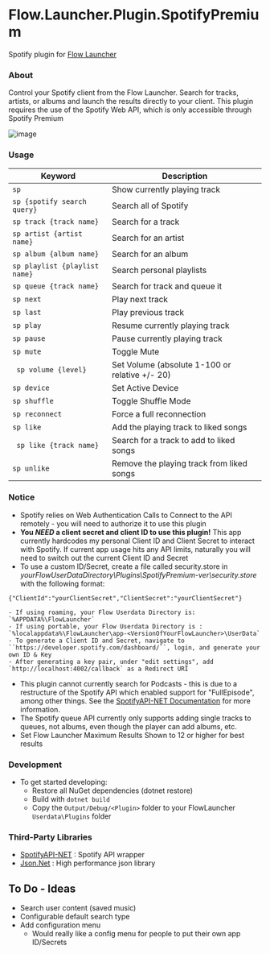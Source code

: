 Flow.Launcher.Plugin.SpotifyPremium
==================

Spotify plugin for [Flow Launcher](https://github.com/Flow-launcher/Flow.Launcher)

### About

Control your Spotify client from the Flow Launcher. Search for tracks, artists, or albums and launch the results directly to your client.
This plugin requires the use of the Spotify Web API, which is only accessible through Spotify Premium

![image](http://i.imgur.com/AfUkPvd.gif)

### Usage
| Keyword                            | Description                                      |
| ---------------------------------- | -----------------------------                    |
| `` sp ``                           | Show currently playing track                     |
| `` sp {spotify search query} ``    | Search all of Spotify                            |
| `` sp track {track name} ``        | Search for a track                               |
| `` sp artist {artist name} ``      | Search for an artist                             |
| `` sp album {album name} ``        | Search for an album                              |
| `` sp playlist {playlist name} ``  | Search personal playlists                        |
| `` sp queue {track name} ``        | Search for track and queue it                    |
| `` sp next ``                      | Play next track                                  |
| `` sp last ``                      | Play previous track                              |
| `` sp play ``                      | Resume currently playing track                   |
| `` sp pause ``                     | Pause currently playing track                    |
| `` sp mute ``                      | Toggle Mute                                      |
| `` sp volume {level}``             | Set Volume (absolute 1-100 or relative +/- 20)   |
| `` sp device ``                    | Set Active Device                                |
| `` sp shuffle ``                   | Toggle Shuffle Mode                              |
| `` sp reconnect ``                 | Force a full reconnection                        |
| `` sp like ``                      | Add the playing track to liked songs             |
| `` sp like {track name}``          | Search for a track to add to liked songs         |
| `` sp unlike ``                    | Remove the playing track from liked songs        |

### Notice
- Spotify relies on Web Authentication Calls to Connect to the API remotely - you will need to authorize it to use this plugin
- **You _NEED_ a client secret and client ID to use this plugin!** This app currently hardcodes my personal Client ID and Client Secret to interact with Spotify. If current app usage hits any API limits, naturally you will need to switch out the current Client ID and Secret
- To use a custom ID/Secret, create a file called security.store in _*yourFlowUserDataDirectory*\Plugins\SpotifyPremium-*ver*\security.store_ with the following format:
```
{"ClientId":"yourClientSecret","ClientSecret":"yourClientSecret"}
```
    - If using roaming, your Flow Userdata Directory is: `%APPDATA%\FlowLauncher`
    - If using portable, your Flow Userdata Directory is : `%localappdata%\FlowLauncher\app-<VersionOfYourFlowLauncher>\UserData`
    - To generate a Client ID and Secret, navigate to ``https://developer.spotify.com/dashboard/``, login, and generate your own ID & Key
    - After generating a key pair, under "edit settings", add `http://localhost:4002/callback` as a Redirect URI
- This plugin cannot currently search for Podcasts - this is due to a restructure of the Spotify API which enabled support for "FullEpisode", among other things. See the [SpotifyAPI-NET Documentation](https://johnnycrazy.github.io/SpotifyAPI-NET/docs/iplayableitem) for more information.
- The Spotify queue API currently only supports adding single tracks to queues, not albums, even though the player can add albums, etc.
- Set Flow Launcher Maximum Results Shown to 12 or higher for best results

### Development
- To get started developing:
    - Restore all NuGet dependencies (dotnet restore)
    - Build with `dotnet build`
    - Copy the `Output/Debug/<Plugin>` folder to your FlowLauncher `Userdata\Plugins` folder

### Third-Party Libraries

- [SpotifyAPI-NET](https://github.com/JohnnyCrazy/SpotifyAPI-NET) : Spotify API wrapper
- [Json.Net](https://github.com/JamesNK/Newtonsoft.Json) : High performance json library

## To Do - Ideas

- Search user content (saved music)
- Configurable default search type
- Add configuration menu
    - Would really like a config menu for people to put their own app ID/Secrets
